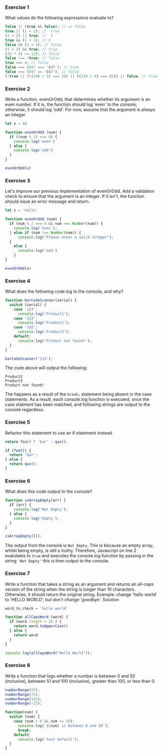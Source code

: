 ### Exercise 1 
What values do the following expressions evaluate to?

```Javascript
false || (true && false); // => false
true || (1 + 2); //  true 
(1 + 2) || true; //  3
true && (1 + 2); // 3
false && (1 + 2); // false
(1 + 2) && true; // true
(32 * 4) >= 129; // false
false !== !true; // false
true === 4; // false
false === (847 === '847'); // true
false === (847 == '847'); // false
(!true || (!(100 / 5) === 20) || ((328 / 4) === 82)) || false; // true
```
### Exercise 2

Write a function, evenOrOdd, that determines whether its argument is an even number. If it is, the function should log 'even' to the console; otherwise, it should log 'odd'. For now, assume that the argument is always an integer.

```Javascript
let x = 48

function evenOrOdd (num) {
  if ((num % 2) === 0) {
    console.log('even')
  } else {
    console.log('odd')
  }
}

evenOrOdd(x)
```

### Exercise 3

Let's improve our previous implementation of evenOrOdd. Add a validation check to ensure that the argument is an integer. If it isn't, the function should issue an error message and return.

```Javascript
let x = 'hello'

function evenOrOdd (num) {
  if (num % 2 === 0 && num === Number(num)) {
    console.log('even');
  } else if (num !== Number(num)) {
      console.log("Please enter a valid integer");
  }
    else {
      console.log('odd')
    }
}

evenOrOdd(x)
```

### Exercise 4

What does the following code log to the console, and why?

```Javascript
function barCodeScanner(serial) {
  switch (serial) {
    case '123':
      console.log('Product1');
    case '113':
      console.log('Product2');
    case '142':
      console.log('Product3');
    default:
      console.log('Product not found!');
  }
}

barCodeScanner('113');
```

The code above will output the following:

```
Product2
Product3
Product not found! 
```

The happens as a result of the `break;` statement being absent in the case statements. As a result, each console.log function is executed, once the case statment has been matched, and following strings are output to the console regardless. 

### Exercise 5

Refactor this statement to use an if statement instead.

```Javascript
return foo() ? 'bar' : qux();
```

```Javascript
if (foo()) {
  return 'bar';
} else {
  return qux();
}
```

### Exercise 6

What does this code output to the console?

```Javascript
function isArrayEmpty(arr) {
  if (arr) {
    console.log('Not Empty');
  } else {
    console.log('Empty');
  }
}

isArrayEmpty([]);
```

The output from the console is `Not Empty`. This is because an empty array, whilst being empty, is still a truthy. Therefore, Javascript on line 2 evalutates to `true` and executes the console.log function by passing in the string `'Not Empty'` this is then output to the console. 

### Exercise 7

Write a function that takes a string as an argument and returns an all-caps version of the string when the string is longer than 10 characters. Otherwise, it should return the original string. Example: change 'hello world' to 'HELLO WORLD', but don't change 'goodbye'.
Solution

```Javascript
word_to_check = 'hello world'

function allCapsWord (word) {
  if (word.length > 10 ) {
    return word.toUpperCase()
  } else {
    return word
  }
}

console.log(allCapsWord("Hello World"));
```

### Exercise 8

Write a function that logs whether a number is between 0 and 50 (inclusive), between 51 and 100 (inclusive), greater than 100, or less than 0.

```Javascript
numberRange(25);
numberRange(75);
numberRange(125);
numberRange(-25);
```

```Javascript
function(num) {
  switch (num) {
    case (num > 0 && num <= 50):
      console.log(`${num} is between 0 and 50`);
      break;
    default
      console.log('test default');  
  }
}
```